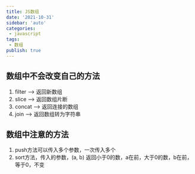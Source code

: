 ```yaml
---
title: JS数组
date: '2021-10-31'
sidebar: 'auto'
categories:
 - javascript
tags:
 - 数组
publish: true
---
```


## 数组中不会改变自己的方法
1. filter --> 返回新数组
2. slice --> 返回数组片断
3. concat --> 返回连接的数组
4. join --> 返回数组转为字符串

## 数组中注意的方法
1. push方法可以传入多个参数，一次传入多个
2. sort方法，传入的参数，(a, b) 返回小于0的数，a在前，大于0的数，b在前，等于0，不变